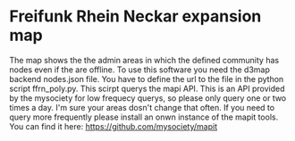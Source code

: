 # Freifunk Rhein Neckar expansion map
The map shows the the admin areas in which the defined community has nodes even if the are offline.
To use this software you need the d3map backend nodes.json file. You have to define the url to the file
in the python script ffrn_poly.py. This scirpt querys the mapi API. This is an API provided by the mysociety
for low frequecy querys, so please only query one or two times a day. I'm sure your areas dosn't change that often.
If you need to query more frequently please install an onwn instance of the mapit tools. You can find it here:
https://github.com/mysociety/mapit

